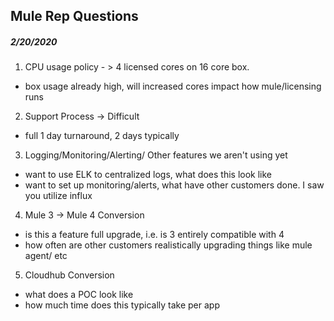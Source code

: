 ## Mule Rep Questions

##### 2/20/2020
1. CPU usage policy - > 4 licensed cores on 16 core box.
  - box usage already high, will increased cores impact how mule/licensing runs
2. Support Process -> Difficult
  - full 1 day turnaround, 2 days typically
3. Logging/Monitoring/Alerting/ Other features we aren't using yet
  - want to use ELK to centralized logs, what does this look like
  - want to set up monitoring/alerts, what have other customers done. I saw you utilize influx
4. Mule 3 ->  Mule 4 Conversion
  - is this a feature full upgrade, i.e. is 3 entirely compatible with 4
  - how often are other customers realistically upgrading things like mule agent/ etc
5. Cloudhub Conversion
  - what does a POC look like
  - how much time does this typically take per app
